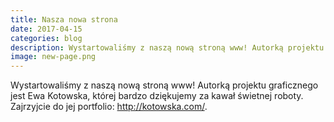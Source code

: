 ```yaml
---
title: Nasza nowa strona
date: 2017-04-15
categories: blog
description: Wystartowaliśmy z naszą nową stroną www! Autorką projektu graficznego jest Ewa Kotowska, której bardzo dziękujemy za kawał świetnej roboty.
image: new-page.png
---
```


Wystartowaliśmy z naszą nową stroną www! Autorką projektu graficznego jest Ewa Kotowska, której bardzo dziękujemy za kawał świetnej roboty. Zajrzyjcie do jej portfolio: http://kotowska.com/.
